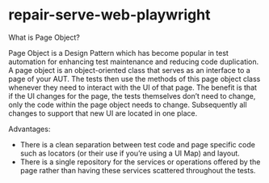 # repair-serve-web-playwright

What is Page Object?

Page Object is a Design Pattern which has become popular in test automation for enhancing test maintenance and reducing code duplication. A page object is an object-oriented class that serves as an interface to a page of your AUT. The tests then use the methods of this page object class whenever they need to interact with the UI of that page. The benefit is that if the UI changes for the page, the tests themselves don’t need to change, only the code within the page object needs to change. Subsequently all changes to support that new UI are located in one place.

Advantages:

- There is a clean separation between test code and page specific code such as locators (or their use if you’re using a UI Map) and layout.
- There is a single repository for the services or operations offered by the page rather than having these services scattered throughout the tests.